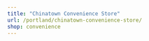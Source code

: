 ```yaml
---
title: "Chinatown Convenience Store"
url: /portland/chinatown-convenience-store/
shop: convenience
---
```

